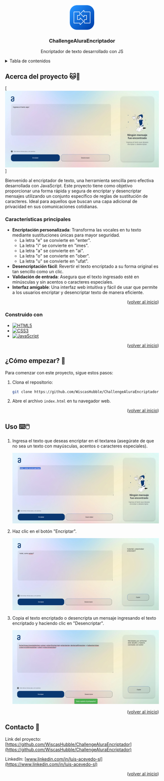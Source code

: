 <!-- Improved compatibility of volver al inicio link: See: https://github.com/othneildrew/Best-README-Template/pull/73 -->
<a id="readme-top"></a>
<!--
*** Thanks for checking out the Best-README-Template. If you have a suggestion
*** that would make this better, please fork the repo and create a pull request
*** or simply open an issue with the tag "enhancement".
*** Don't forget to give the project a star!
*** Thanks again! Now go create something AMAZING! :D
-->

<!-- PROJECT SHIELDS -->
<!--
*** I'm using markdown "reference style" links for readability.
*** Reference links are enclosed in brackets [ ] instead of parentheses ( ).
*** See the bottom of this document for the declaration of the reference variables
*** for contributors-url, forks-url, etc. This is an optional, concise syntax you may use.
*** https://www.markdownguide.org/basic-syntax/#reference-style-links
-->

<!-- PROJECT LOGO -->
<br />
<div align="center">
  <a href="https://github.com/WiscasHubble/ChallengeAluraEncriptador">
    <img src="Assets/Img/conversor.png" alt="Logo" width="80" height="80">
  </a>

<h3 align="center">ChallengeAluraEncriptador</h3>

  <p align="center">
    Encriptador de texto desarrollado con JS
  </p>
</div>

<!-- TABLE OF CONTENTS -->
<details>
  <summary>Tabla de contenidos</summary>
  <ol>
    <li>
      <a href="#acerca-del-proyecto-">Acerca del proyecto 🐱📢</a>
      <ul>
        <li><a href="#características-principales">Características principales</a></li>
        <li><a href="#construido-con">Construido con 🛠️</a></li>
      </ul>
    </li>
    <li>
      <a href="#cómo-empezar-">¿Cómo empezar? 🐣</a>
    </li>
    <li><a href="#uso">Uso ⌨️🖱️</a></li>
    <li><a href="#contacto-">Contacto 👤</a></li>
  </ol>
</details>

<!-- ABOUT THE PROJECT -->
## Acerca del proyecto 🐱📢

[![Product Name Screen Shot][product-screenshot]]

Bienvenido al encriptador de texto, una herramienta sencilla pero efectiva desarrollada con JavaScript. Este proyecto tiene como objetivo proporcionar una forma rápida y segura de encriptar y desencriptar mensajes utilizando un conjunto específico de reglas de sustitución de caracteres. Ideal para aquellos que buscan una capa adicional de privacidad en sus comunicaciones cotidianas.

### Características principales

- **Encriptación personalizada**: Transforma las vocales en tu texto mediante sustituciones únicas para mayor seguridad.
  - La letra "e" se convierte en "enter".
  - La letra "i" se convierte en "imes".
  - La letra "a" se convierte en "ai".
  - La letra "o" se convierte en "ober".
  - La letra "u" se convierte en "ufat".
- **Desencriptación fácil**: Revertir el texto encriptado a su forma original es tan sencillo como un clic.
- **Validación de entrada**: Asegura que el texto ingresado esté en minúsculas y sin acentos o caracteres especiales.
- **Interfaz amigable**: Una interfaz web intuitiva y fácil de usar que permite a los usuarios encriptar y desencriptar texto de manera eficiente.

<p align="right">(<a href="#readme-top">volver al inicio</a>)</p>

### Construido con

* [![HTML5][HTML5]][HTML5-url]
* [![CSS3][CSS3]][CSS3-url]
* [![JavaScript][JavaScript]][JavaScript-url]

<p align="right">(<a href="#readme-top">volver al inicio</a>)</p>

<!-- GETTING STARTED -->
## ¿Cómo empezar? 🐣

Para comenzar con este proyecto, sigue estos pasos:

1. Clona el repositorio: 
    ```sh
    git clone https://github.com/WiscasHubble/ChallengeAluraEncriptador.git
    ```
2. Abre el archivo `index.html` en tu navegador web.

<p align="right">(<a href="#readme-top">volver al inicio</a>)</p>

<!-- USAGE EXAMPLES -->
## Uso ⌨️🖱️ <a id="uso"></a>

1. Ingresa el texto que deseas encriptar en el textarea (asegúrate de que no sea un texto con mayúsculas, acentos o caracteres especiales).
   
   ![Captura del textarea](Assets/Img/Paso1.png)

2. Haz clic en el botón "Encriptar".
   
   ![Captura del botón encriptar](Assets/Img/Paso2.png)

3. Copia el texto encriptado o desencripta un mensaje ingresando el texto encriptado y haciendo clic en "Desencriptar".
   
   ![Captura del botón desencriptar](Assets/Img/Paso3.png)

<p align="right">(<a href="#readme-top">volver al inicio</a>)</p>

<!-- CONTACT -->
## Contacto 👤

Link del proyecto: [https://github.com/WiscasHubble/ChallengeAluraEncriptador](https://github.com/WiscasHubble/ChallengeAluraEncriptador)

LinkedIn: [www.linkedin.com/in/luis-acevedo-sl](https://www.linkedin.com/in/luis-acevedo-sl)

<p align="right">(<a href="#readme-top">volver al inicio</a>)</p>

<!-- MARKDOWN LINKS & IMAGES -->
<!-- https://www.markdownguide.org/basic-syntax/#reference-style-links -->
[product-screenshot]: Assets/Img/Screenshot.png
[HTML5]: https://img.shields.io/badge/HTML5-E34F26?style=for-the-badge&logo=html5&logoColor=white
[HTML5-url]: https://developer.mozilla.org/en-US/docs/Web/HTML
[CSS3]: https://img.shields.io/badge/CSS3-1572B6?style=for-the-badge&logo=css3&logoColor=white
[CSS3-url]: https://developer.mozilla.org/en-US/docs/Web/CSS
[JavaScript]: https://img.shields.io/badge/JavaScript-F7DF1E?style=for-the-badge&logo=javascript&logoColor=black
[JavaScript-url]: https://developer.mozilla.org/en-US/docs/Web/JavaScript

